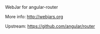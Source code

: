 WebJar for angular-router

More info: http://webjars.org

Upstream: https://github.com/angular/router
